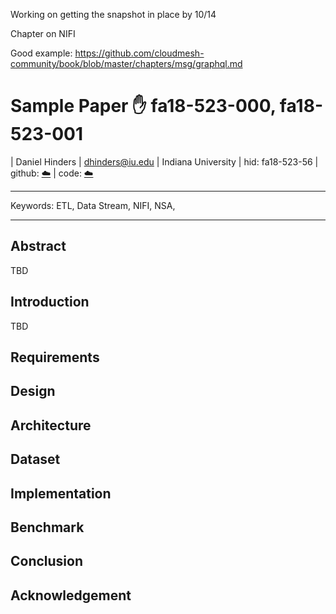 Working on getting the snapshot in place by 10/14

Chapter on NIFI


Good example: <https://github.com/cloudmesh-community/book/blob/master/chapters/msg/graphql.md>

# Sample Paper :hand: fa18-523-000, fa18-523-001

| Daniel Hinders
| dhinders@iu.edu
| Indiana University
| hid: fa18-523-56
| github: [:cloud:](https://github.com/cloudmesh-community/fa18-523-56/blob/master/project-report/report.md)
| code: [:cloud:](https://github.com/cloudmesh-community/fa18-523-56/blob/master/project-code/code)


---

Keywords: ETL, Data Stream, NIFI, NSA, 

---

## Abstract

TBD

## Introduction

TBD

## Requirements

## Design 

## Architecture

## Dataset

## Implementation

## Benchmark

## Conclusion

## Acknowledgement
